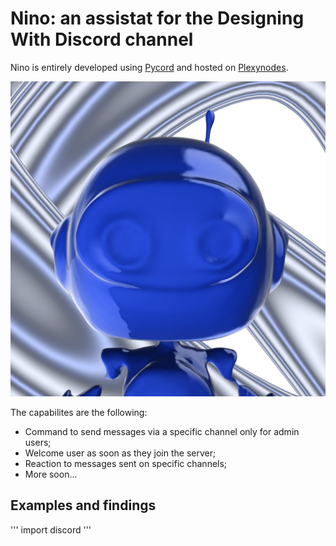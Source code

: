 # Nino: an assistat for the Designing With Discord channel
Nino is entirely developed using [Pycord](https://docs.pycord.dev/) and hosted on [Plexynodes](https://client.pylexnodes.net/).

![ninobot](https://raw.githubusercontent.com/zumatt/ninoBot/main/assets/ninoBotAvatar.jpg)

The capabilites are the following:
  - Command to send messages via a specific channel only for admin users;
  - Welcome user as soon as they join the server;
  - Reaction to messages sent on specific channels;
  - More soon...

## Examples and findings
'''
import discord
'''